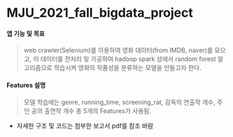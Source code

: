 # MJU_2021_fall_bigdata_project

#### 앱 기능 및 목표
> web crawler(Selenium)를 이용하여 영화 데이터(from IMDB, naver)를 모으고, 
> 이 데이터를 전처리 및 가공하여 hadoop spark 상에서 random forest 알고리즘으로 학습시켜 영화의 작품성을 분류하는 모델을 만들고자 한다.

#### Features 설명
> 모델 학습에는 genre, running_time, screening_rat, 감독의 연출작 개수, 주인 공의 출연작 개수 총 5개의 Features가 사용됨.

* 자세한 구조 및 코드는 첨부한 보고서 pdf를 참조 바람
